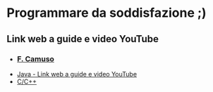 # Programmare da soddisfazione ;)


## Link web a guide e video YouTube
- ### [F. Camuso](./WebLink.md/#f-camuso)
-  [Java - Link web a guide e video YouTube](./../../Java/dal_web.md)
-  [C/C++](../../C++/ReadMe.md)